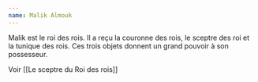 ```yaml
---
name: Malik Almouk
---
```

Malik est le roi des rois. Il a reçu la couronne des rois, le sceptre des roi et la tunique des rois. Ces trois objets donnent un grand pouvoir à son possesseur.

Voir [[Le sceptre du Roi des rois]]